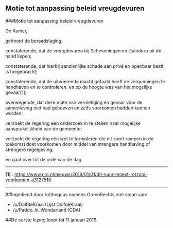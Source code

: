 ## Motie tot aanpassing beleid vreugdevuren 
 
###Motie tot aanpassing beleid vreugdevuren

De Kamer,


gehoord de beraadslaging;


constaterende, dat de vreugdevuren bij Scheveningen en Duindorp uit de hand liepen;


constaterende, dat hierbij aanzienlijke schade aan privé en openbaar bezit is toegebracht;


constaterende, dat de uitvoerende macht gefaald heeft de vergunningen te handhaven en te controleren. en op de hoogte was van het mogelijke gevaar[1];


overwegende, dat deze mate van vernietiging en gevaar voor de samenleving niet had gehoeven en zelfs voorkomen hadden kunnen worden;


verzoekt de regering een onderzoek in te stellen naar mogelijke aansprakelijkheid van de gemeente;


verzoekt de regering een wet te formuleren die dit soort rampen in de toekomst doet voorkomen door middel van strengere handhaving of strengere regelgeving;


en gaat over tot de orde van de dag.

---

**[1]** : https://www.nrc.nl/nieuws/2019/01/01/dit-vuur-moest-rotzooi-voorkomen-a3127518

---


##Ingediend door /u/theguus namens GroenRechts met steun van:

- /u/DolfdeKraai  (Lijst DolfdeKraai)  
- /u/Paddo_In_Wonderland  (CDA)

##De eerste lezing loopt tot 11 januari 2019.  